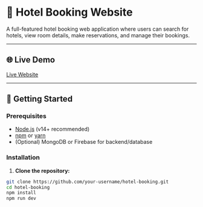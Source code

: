 # 🏨 Hotel Booking Website

A full-featured hotel booking web application where users can search for hotels, view room details, make reservations, and manage their bookings.

---

## 🌐 Live Demo

[Live Website](https://zippy-kelpie-55fbf4.netlify.app)

---

## 🚀 Getting Started

### Prerequisites

- [Node.js](https://nodejs.org/) (v14+ recommended)
- [npm](https://www.npmjs.com/) or [yarn](https://yarnpkg.com/)
- (Optional) MongoDB or Firebase for backend/database

### Installation

1. **Clone the repository:**

```bash
git clone https://github.com/your-username/hotel-booking.git
cd hotel-booking
npm install
npm run dev
